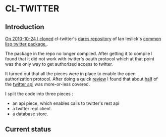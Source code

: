 # CL-TWITTER 

## Introduction

[On 2010-10-24 I cloned](http://cl-twitter.blogspot.com/2010/11/cl-twitter-blog.html) cl-twitter's [darcs repository](http://www.common-lisp.net/project/cl-twitter/darcs/cl-twitter) 
of Ian Ieslick's [common lisp twitter package.](http://common-lisp.net/project/cl-twitter/).

The package in the repo no longer compiled. After getting it to compile I found that it did not work with twitter's oauth protocol 
which at that point was the only way to get authorized access to twitter.

It turned out that all the pieces were in place to enable the open authorization protocol. After doing a quick [review](http://cl-twitter.blogspot.com/2010/11/extending-api.html)
I found that about [half](https://spreadsheets.google.com/ccc?key=0AvMxEpw5nMindFRrY0JfNDBCWWhvZ2xmUTNQVXY3ekE&hl=en) 
of the [twitter api](http://apiwiki.twitter.com/w/page/22554679/Twitter-API-Documentation?mode=print) was more-or-less covered.

I split the code into three pieces : 

* an api piece, which enables calls to twitter's rest api 
* a twitter repl client. 
* a database store.

## Current status


